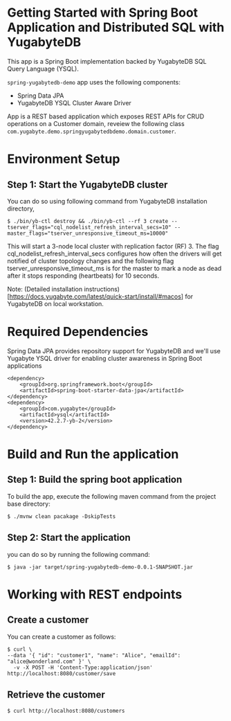 
# Getting Started with Spring Boot Application  and Distributed SQL  with YugabyteDB

This app is a Spring Boot implementation backed by YugabyteDB SQL Query Language (YSQL). 

`spring-yugabytedb-demo` app uses the following components:

- Spring Data JPA
- YugabyteDB YSQL Cluster Aware Driver

App is a REST based application which exposes REST APIs for CRUD operations on a Customer domain, reveiew the following class `com.yugabyte.demo.springyugabytedbdemo.domain.customer`. 


# Environment Setup


## Step 1: Start the YugabyteDB cluster

You can do so using following command from YugabyteDB installation directory,


```
$ ./bin/yb-ctl destroy && ./bin/yb-ctl --rf 3 create --tserver_flags="cql_nodelist_refresh_interval_secs=10" --master_flags="tserver_unresponsive_timeout_ms=10000"
```

This will start a 3-node local cluster with replication factor (RF) 3. The flag cql_nodelist_refresh_interval_secs configures how often the drivers will get notified of cluster topology changes and the following flag tserver_unresponsive_timeout_ms is for the master to mark a node as dead after it stops responding (heartbeats) for 10 seconds.

Note: (Detailed installation instructions)[https://docs.yugabyte.com/latest/quick-start/install/#macos] for YugabyteDB on local workstation.

# Required Dependencies

Spring Data JPA provides repository support for YugabyteDB and we'll use Yugabyte YSQL driver for enabling cluster awareness in Spring Boot applications

```
<dependency>
    <groupId>org.springframework.boot</groupId>
    <artifactId>spring-boot-starter-data-jpa</artifactId>
</dependency>
<dependency>
    <groupId>com.yugabyte</groupId>
    <artifactId>ysql</artifactId>
    <version>42.2.7-yb-2</version>
</dependency>
```

# Build and Run the application

## Step 1: Build the spring boot application

To build the app, execute the following maven command from the project base directory:

```
$ ./mvnw clean pacakage -DskipTests
```

## Step 2: Start the application

you can do so by running the following command:

```
$ java -jar target/spring-yugabytedb-demo-0.0.1-SNAPSHOT.jar
```

# Working with REST endpoints

## Create a customer

You can create a customer as follows:
```
$ curl \
--data '{ "id": "customer1", "name": "Alice", "emailId": "alice@wonderland.com" }' \
  -v -X POST -H 'Content-Type:application/json' http://localhost:8080/customer/save
```

##  Retrieve the customer

```
$ curl http://localhost:8080/customers
```

